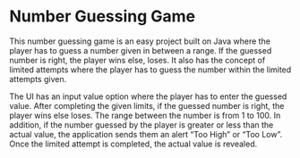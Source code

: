 # Number Guessing Game
This number guessing game is an easy project built on Java where the player has to guess a number given in between a range. If the guessed number is right, the player wins else, loses. It also has the concept of limited attempts where the player has to guess the number within the limited attempts given. 

The UI has an input value option where the player has to enter the guessed value. After completing the given limits, if the guessed number is right, the player wins else loses. The range between the number is from 1 to 100. In addition, if the number guessed by the player is greater or less than the actual value, the application sends them an alert “Too High” or “Too Low”. Once the limited attempt is completed, the actual value is revealed. 
